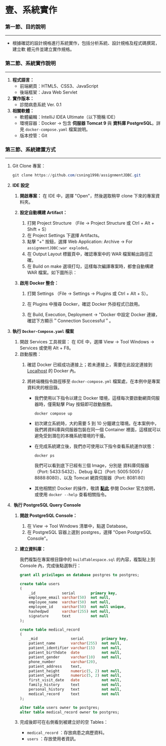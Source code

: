 # 壹、系統實作

### 第一節、目的說明

---

- 根據確認的設計規格進行系統實作，包括分析系統、設計規格及程式碼撰寫，建立軟
  體元件並建立實作規格。

### 第二節、系統實作說明

---

1. **程式語言：**
   - 前端網頁：HTML5、CSS3、JavaScript
   - 後端框架：Java Web Servlet
2. **實作版本：**
   - 診間病患系統 Ver. 0.1
3. **相關軟體：**
   - 軟體編輯：IntelliJ IDEA Ultimate（以下簡稱 IDE）
   - 環境容器：Docker → 包含 **伺服器 Tomcat 9** 與 **資料庫 PostgreSQL**。詳見 `docker-compose.yaml` 檔案說明。
   - 版本控管：Git

### 第三節、系統建置方式

---

1. Git Clone 專案：

    ```powershell
    git clone https://github.com/csning1998/assignmentJDBC.git
    ```

2. **IDE 設定**
   1. **開啟專案：** 在 IDE 中，選擇 "Open"，然後選取稍早 clone 下來的專案資料夾。
   2. **設定自動構建 Artifact：**
      1. 打開 Project Structure （File -> Project Structure 或 Ctrl + Alt + Shift + S）
      2. 在 Project Settings 下選擇 Artifacts。
      3. 點擊 "+" 按鈕，選擇 Web Application: Archive -> For `assignmentJDBC:war exploded`。
      4. 在 Output Layout 標籤頁中，確認專案中的 WAR 檔案輸出路徑正確。
      5. 在 Build on make 選項打勾，這樣每次編譯專案時，都會自動構建 WAR 檔案。如下圖所示：

   3. **啟用 Docker 整合：**
      1. 打開 Settings （File -> Settings -> Plugins 或 Ctrl + Alt + S）。
      2. 在 Plugins 中搜尋 Docker，確認 Docker 外掛程式已啟用。

      3. 在 Build, Execution, Deployment -> "Docker 中設定 Docker 連線，確認下方顯示＂Connection Successful＂。

3. **執行 `Docker-Compose.yaml` 檔案**
   1. 開啟 Services 工具視窗： 在 IDE 中，選擇 View -> Tool Windows -> Services 或使用 Alt + F8。
   2. 啟動服務：
      1. 確認 Docker 已經成功連接上；若未連接上，需要在此設定連接到 [Localhost](http://Localhost) 的 Docker 內。

      2. 將終端機指令路徑移至 `docker-compose.yml` 檔案處，在本例中是專案資料夾的根目錄。
         - 我們使用以下指令以建立 Docker 環境，這樣每次要啟動網頁伺服器時，僅需點擊 Play 按鈕即可啟動服務。

             ```docker
             docker compose up
             ```

         - 初次建立系統時，大約需要 5 到 10 分鐘建立環境。在本案例中，我們將資料庫與伺服器包裝在同一個 Container 裡面，這樣就可以避免受到潛在的本機系統環境的干擾。
         - 在完成系統建立後，我們亦可使用以下指令查看系統運作狀態：

             ```docker
             docker ps
             ```

           我們可以看到底下已經有三個 Image，分別是 資料庫伺服器（Port: 5433:5432）、Debug 阜口（Port: 5005:5005 / 8888:8080）、以及 Tomcat 網頁伺服器（Port: 8081:80）

         - 其他相關於 Docker 的操作，敬請 [**點此**](https://docs.docker.com/?utm_source=docker&utm_medium=inproductad&utm_campaign=20-11nurturecli_docs) 參閱 Docker 官方說明，或使用 `docker --help` 查看相關指令。
4.  **執行 PostgreSQL Query Console**
   1. **開啟 PostgreSQL Console：**
      1. 在 View -> Tool Windows 清單中，點選 Database。
      2. 在 PostgreSQL 容器上選到 postgres，選擇 "Open PostgreSQL Console"。

        
   2. **建立資料庫：**

      我們複製在專案根目錄中的 `buildTablespace.sql` 的內容，複製貼上到 Console 內，完成後點選執行：

       ```sql
       grant all privileges on database postgres to postgres;
       
       create table users
       (
           _id            serial       primary key,
           employee_email varchar(50)  not null,
           employee_name  varchar(50)  not null,
           employee_id    varchar(50)  not null unique,
           hashedpwd      varchar(255) not null,
           signature      text         not null
       );
       
       create table medical_record
       (
           _mid               serial        primary key,
           patient_name       varchar(255)  not null,
           patient_identifier varchar(15)   not null,
           patient_birthdate  date          not null,
           patient_gender     varchar(10)   not null,
           phone_number       varchar(20),
           patient_address    text,
           patient_height     numeric(5, 2) not null,
           patient_weight     numeric(5, 2) not null,
           first_visit_date   date          not null,
           family_history     text          not null,
           personal_history   text          not null,
           medical_record     text          not null
       );
       
       alter table users owner to postgres;
       alter table medical_record owner to postgres;
       ```

   3. 完成後即可在右側看到被建立好的空 Tables：
      - `medical_record` ：存放病患之病歷資料。
      - `users` ：存放使用者資訊。

